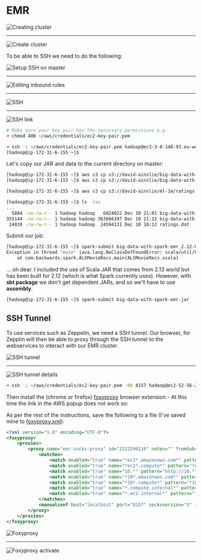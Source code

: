# EMR

![Creating cluster](images/creating-cluster.png)

---

![Create cluster](images/create-cluster.png)

To be able to SSH we need to do the following:

![Setup SSH on master](images/setup-ssh-on-master.png)

---

![Editing inbound rules](images/editing-inbound-rules.png)

---

![SSH](images/ssh.png)

---

![SSH link](images/ssh-link.png)

```bash
# Make sure your key pair has the necessary permissions e.g.
➜ chmod 400 ~/aws/credentials/ec2-key-pair.pem

➜ ssh -i ~/aws/credentials/ec2-key-pair.pem hadoop@ec2-3-8-148-93.eu-west-2.compute.amazonaws.com
[hadoop@ip-172-31-6-155 ~]$ 
```

Let's copy our JAR and data to the current directory on master:
```bash
[hadoop@ip-172-31-6-155 ~]$ aws s3 cp s3://david-ainslie/big-data-with-spark-emr_2.12-0.1.0-SNAPSHOT.jar ./
[hadoop@ip-172-31-6-155 ~]$ aws s3 cp s3://david-ainslie/big-data-with-spark-emr.jar ./

[hadoop@ip-172-31-6-155 ~]$ aws s3 cp s3://david-ainslie/ml-1m/ratings.dat ./

[hadoop@ip-172-31-6-155 ~]$ ls -las
...
  5884 -rw-rw-r-- 1 hadoop hadoop   6024022 Dec 10 21:01 big-data-with-spark-emr_2.12-0.1.0-SNAPSHOT.jar
355144 -rw-rw-r-- 1 hadoop hadoop 363666397 Dec 10 21:32 big-data-with-spark-emr.jar
 24020 -rw-rw-r-- 1 hadoop hadoop  24594131 Dec 10 18:12 ratings.dat
```

Submit our job:

```bash
[hadoop@ip-172-31-6-155 ~]$ spark-submit big-data-with-spark-emr_2.12-0.1.0-SNAPSHOT.jar
Exception in thread "main" java.lang.NoClassDefFoundError: scala/util/Using$Releasable
	at com.backwards.spark.ALSMovieRecs.main(ALSMovieRecs.scala)
```

... oh dear. I included the use of Scala JAR that comes from 2.13 world but has been built for 2.12 (which is what Spark currently uses).
However, with **sbt package** we don't get dependent JARs, and so we'll have to use **assembly**.

```bash
[hadoop@ip-172-31-6-155 ~]$ spark-submit big-data-with-spark-emr.jar
```

## SSH Tunnel

To use services such as Zeppelin, we need a SSH tunnel. Our browser, for Zepplin will then be able to proxy through the SSH tunnel to the webservices to interact with our EMR cluster.

![SSH tunnel](images/ssh-tunnel.png)

---

![SSH tunnel details](images/ssh-tunnel-details.png)

```bash
➜ ssh -i ~/aws/credentials/ec2-key-pair.pem -ND 8157 hadoop@ec2-52-56-238-163.eu-west-2.compute.amazonaws.com
```

Then install the (chrome or firefox) [foxyproxy](https://chrome.google.com/webstore/detail/foxyproxy-standard/gcknhkkoolaabfmlnjonogaaifnjlfnp?hl=en/) browser extension - At this time the link in the AWS popup does not work so:

As per the rest of the instructions, save the following to a file (I've saved mine to [foxyproxy.xml](../src/main/resources/foxyproxy.xml)):

```xml
<?xml version="1.0" encoding="UTF-8"?>
<foxyproxy>
    <proxies>
        <proxy name="emr-socks-proxy" id="2322596116" notes="" fromSubscription="false" enabled="true" mode="manual" selectedTabIndex="2" lastresort="false" animatedIcons="true" includeInCycle="true" color="#0055E5" proxyDNS="true" noInternalIPs="false" autoconfMode="pac" clearCacheBeforeUse="false" disableCache="false" clearCookiesBeforeUse="false" rejectCookies="false">
            <matches>
                <match enabled="true" name="*ec2*.amazonaws.com*" pattern="*ec2*.amazonaws.com*" isRegEx="false" isBlackList="false" isMultiLine="false" caseSensitive="false" fromSubscription="false" />
                <match enabled="true" name="*ec2*.compute*" pattern="*ec2*.compute*" isRegEx="false" isBlackList="false" isMultiLine="false" caseSensitive="false" fromSubscription="false" />
                <match enabled="true" name="10.*" pattern="http://10.*" isRegEx="false" isBlackList="false" isMultiLine="false" caseSensitive="false" fromSubscription="false" />
                <match enabled="true" name="*10*.amazonaws.com*" pattern="*10*.amazonaws.com*" isRegEx="false" isBlackList="false" isMultiLine="false" caseSensitive="false" fromSubscription="false" />
                <match enabled="true" name="*10*.compute*" pattern="*10*.compute*" isRegEx="false" isBlackList="false" isMultiLine="false" caseSensitive="false" fromSubscription="false" />
                <match enabled="true" name="*.compute.internal*" pattern="*.compute.internal*" isRegEx="false" isBlackList="false" isMultiLine="false" caseSensitive="false" fromSubscription="false" />
                <match enabled="true" name="*.ec2.internal*" pattern="*.ec2.internal*" isRegEx="false" isBlackList="false" isMultiLine="false" caseSensitive="false" fromSubscription="false" />
            </matches>
            <manualconf host="localhost" port="8157" socksversion="5" isSocks="true" username="" password="" domain="" />
        </proxy>
    </proxies>
</foxyproxy>
```

![Foxyproxy](images/foxyproxy.png)

---

![Foxyproxy activate](images/foxyproxy-activate.png)